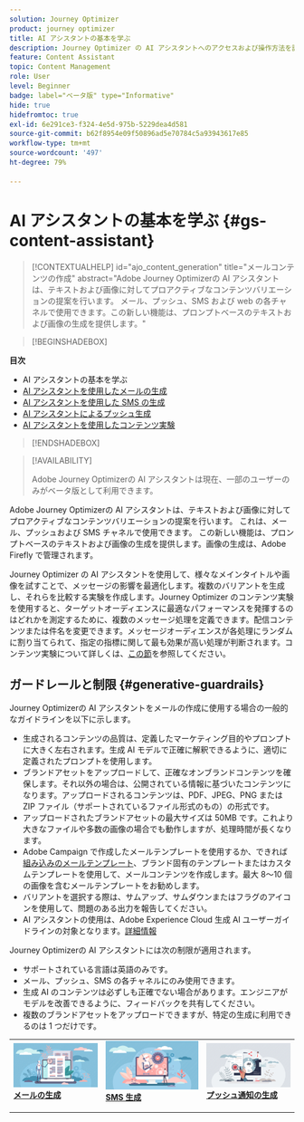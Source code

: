 ```yaml
---
solution: Journey Optimizer
product: journey optimizer
title: AI アシスタントの基本を学ぶ
description: Journey Optimizer の AI アシスタントへのアクセスおよび操作方法を説明します
feature: Content Assistant
topic: Content Management
role: User
level: Beginner
badge: label="ベータ版" type="Informative"
hide: true
hidefromtoc: true
exl-id: 6e291ce3-f324-4e5d-975b-5229dea4d581
source-git-commit: b62f8954e09f50896ad5e70784c5a93943617e85
workflow-type: tm+mt
source-wordcount: '497'
ht-degree: 79%

---
```


# AI アシスタントの基本を学ぶ {#gs-content-assistant}

>[!CONTEXTUALHELP]
>id="ajo_content_generation"
>title="メールコンテンツの作成"
>abstract="Adobe Journey Optimizerの AI アシスタントは、テキストおよび画像に対してプロアクティブなコンテンツバリエーションの提案を行います。 メール、プッシュ、SMS および web の各チャネルで使用できます。この新しい機能は、プロンプトベースのテキストおよび画像の生成を提供します。"

>[!BEGINSHADEBOX]

**目次**

* AI アシスタントの基本を学ぶ
* [AI アシスタントを使用したメールの生成](generative-email.md)
* [AI アシスタントを使用した SMS の生成](generative-sms.md)
* [AI アシスタントによるプッシュ生成](generative-push.md)
* [AI アシスタントを使用したコンテンツ実験](generative-experimentation.md)

>[!ENDSHADEBOX]

>[!AVAILABILITY]
>
>Adobe Journey Optimizerの AI アシスタントは現在、一部のユーザーのみがベータ版として利用できます。

Adobe Journey Optimizerの AI アシスタントは、テキストおよび画像に対してプロアクティブなコンテンツバリエーションの提案を行います。 これは、メール、プッシュおよび SMS チャネルで使用できます。 この新しい機能は、プロンプトベースのテキストおよび画像の生成を提供します。画像の生成は、Adobe Firefly で管理されます。

Journey Optimizer の AI アシスタントを使用して、様々なメインタイトルや画像を試すことで、メッセージの影響を最適化します。複数のバリアントを生成し、それらを比較する実験を作成します。Journey Optimizer のコンテンツ実験を使用すると、ターゲットオーディエンスに最適なパフォーマンスを発揮するのはどれかを測定するために、複数のメッセージ処理を定義できます。配信コンテンツまたは件名を変更できます。メッセージオーディエンスが各処理にランダムに割り当てられて、指定の指標に関して最も効果が高い処理が判断されます。コンテンツ実験について詳しくは、[この節](../campaigns/content-experiment.md)を参照してください。

## ガードレールと制限 {#generative-guardrails}

Journey Optimizerの AI アシスタントをメールの作成に使用する場合の一般的なガイドラインを以下に示します。

* 生成されるコンテンツの品質は、定義したマーケティング目的やプロンプトに大きく左右されます。生成 AI モデルで正確に解釈できるように、適切に定義されたプロンプトを使用します。 
* ブランドアセットをアップロードして、正確なオンブランドコンテンツを確保します。それ以外の場合は、公開されている情報に基づいたコンテンツになります。アップロードされるコンテンツは、PDF、JPEG、PNG または ZIP ファイル（サポートされているファイル形式のもの）の形式です。
* アップロードされたブランドアセットの最大サイズは 50MB です。これより大きなファイルや多数の画像の場合でも動作しますが、処理時間が長くなります。
* Adobe Campaign で作成したメールテンプレートを使用するか、できれば[組み込みのメールテンプレート](../email/use-email-templates.md)、ブランド固有のテンプレートまたはカスタムテンプレートを使用して、メールコンテンツを作成します。最大 8～10 個の画像を含むメールテンプレートをお勧めします。
* バリアントを選択する際は、サムアップ、サムダウンまたはフラグのアイコンを使用して、問題のある出力を報告してください。
* AI アシスタントの使用は、Adobe Experience Cloud 生成 AI ユーザーガイドラインの対象となります。[詳細情報](https://www.adobe.com/jp/legal/licenses-terms/adobe-gen-ai-user-guidelines.html)

Journey Optimizerの AI アシスタントには次の制限が適用されます。

* サポートされている言語は英語のみです。
* メール、プッシュ、SMS の各チャネルにのみ使用できます。
* 生成 AI のコンテンツは必ずしも正確でない場合があります。エンジニアがモデルを改善できるように、フィードバックを共有してください。
* 複数のブランドアセットをアップロードできますが、特定の生成に利用できるのは 1 つだけです。

<table style="table-layout:fixed"><tr style="border: 0;">
<td>
<a href="generative-email.md">
<img alt="メール生成" src="assets/do-not-localize/text-genai.jpeg">
</a>
<div>
<a href="generative-email.md"><strong>メールの生成</strong></a>
</div>
<p>
</td>
<td>
<a href="generative-sms.md">
<img alt="SMS の生成" src="assets/do-not-localize/image-genai.jpeg">
</a>
<div><a href="generative-sms.md"><strong>SMS 生成</strong>
</div>
<p>
</td>
<td>
<a href="generative-push.md">
<img alt="プッシュの生成" src="assets/do-not-localize/email-genai.jpeg">
</a>
<div>
<a href="generative-push.md"><strong>プッシュ通知の生成</strong></a>
</div>
<p></td>
</tr></table>
